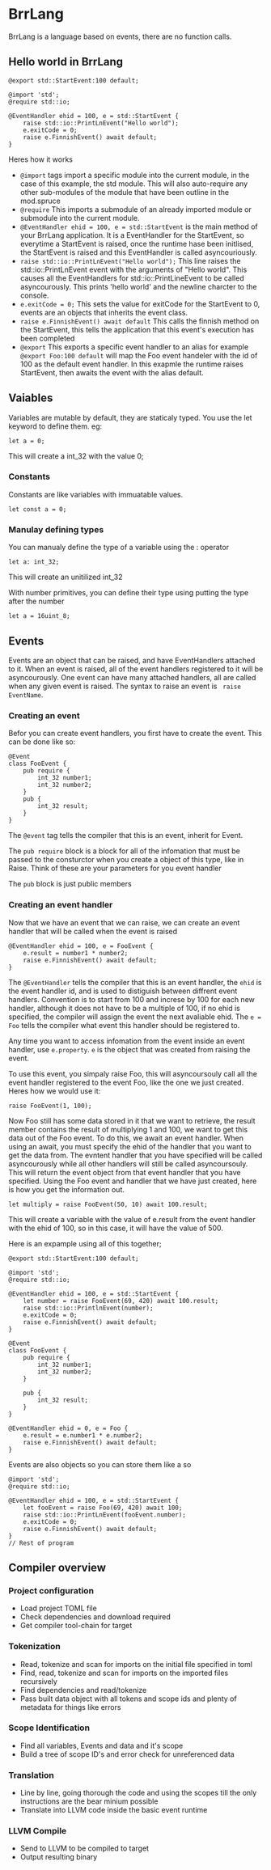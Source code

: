 # BrrLang
BrrLang is a language based on events, there are no function calls.
## Hello world in BrrLang
```brrlang
@export std::StartEvent:100 default;

@import 'std';
@require std::io;

@EventHandler ehid = 100, e = std::StartEvent {
    raise std::io::PrintLnEvent("Hello world");
    e.exitCode = 0;
    raise e.FinnishEvent() await default;
}
```

Heres how it works
- `@import` tags import a specific module into the current module, in the case of this example, the std module. This will also auto-require any other sub-modules of 
the module that have been outline in the mod.spruce
- `@require` This imports a submodule of an already imported module or submodule into the current module.
- `@EventHandler ehid = 100, e = std::StartEvent` is the main method of your BrrLang application. It is a EventHandler for the StartEvent, so everytime a StartEvent 
is 
raised, once the runtime hase been initlised, the StartEvent is raised and this EventHandler is called asyncouriously.
- `raise std::io::PrintLnEvent("Hello world");` This line raises the std::io::PrintLnEvent event with the arguments of "Hello world". This causes all the EventHandlers for 
std::io::PrintLineEvent to be called 
asyncourously. This prints 'hello world' and the newline charcter to the console.
- `e.exitCode = 0;` This sets the value for exitCode for the StartEvent to 0, events are an objects that inherits the event class.
- `raise e.FinnishEvent() await default` This calls the finnish method on the StartEvent, this tells the application that this event's execution has been completed
- `@export` This exports a specific event handler to an alias for example `@export Foo:100 default` will map the Foo event handeler with the id of 100 as the 
default event handler. In this exapmle the runtime raises StartEvent, then awaits the event with the alias default.

## Vaiables 
Variables are mutable by default, they are staticaly typed. You use the let keyword to define them. eg:
```brrlang
let a = 0;
```
This will create a int_32 with the value 0;

### Constants
Constants are like variables with immuatable values.
```brrlang
let const a = 0;
```

### Manulay defining types
You can manualy define the type of a variable using the : operator
```brrlang
let a: int_32;
```
This will create an unitilized int_32

With number primitives, you can define their type using putting the type after the number
```brrlang
let a = 16uint_8;
```

## Events
Events are an object that can be raised, and have EventHandlers attached to it. When an event is raised, all of the event handlers registered to it will be 
asyncourously. One event can have many attached handlers, all are called when any given event is raised. The syntax to raise an event is ` raise EventName`.

### Creating an event
Befor you can create event handlers, you first have to create the event. This can be done like so:
```brrlang
@Event
class FooEvent {
    pub require {
        int_32 number1;
        int_32 number2;
    }
    pub {
        int_32 result;
    }
}
```

The `@event` tag tells the compiler that this is an event, inherit for Event.

The `pub require` block is a block for all of the infomation that must be passed to the consturctor when you create a object of this type, like in Raise. Think 
of these are your parameters for you event handler

The `pub` block is just public members

### Creating an event handler
Now that we have an event that we can raise, we can create an event handler that will be called when the event is raised
```brrlang
@EventHandler ehid = 100, e = FooEvent {
    e.result = number1 * number2;
    raise e.FinnishEvent() await default;
}
```
The `@EventHandler` tells the compiler that this is an event handler, the `ehid` is the event handler id, and is used to distiguish between diffrent event handlers. 
Convention is to start from 100 and increse by 100 for each new handler, although it does not have to be a multiple of 100, if no ehid is specified, the compiler 
will assign the event the next avaliable ehid. The `e = Foo` tells the compiler what event this handler should be registered to.

Any time you want to access infomation from the event inside an event handler, use `e.property`. `e` is the object that was created from raising the event.

To use this event, you simpaly raise Foo, this will asyncoursouly call all the event handler registered to the event Foo, like the one we just created. Heres how we 
would use it:

```brrlang
raise FooEvent(1, 100);
```

Now Foo still has some data stored in it that we want to retrieve, the result member contains the result of multiplying 1 and 100, we want to get this data out of 
the Foo event. To do this, we await an event handler. When using an await, you must specify the ehid of the handler that you want to get the data from. The evntent 
handler that you have specified will be called asyncourously while all other handlers will still be called asyncoursouly. This will return the event object from 
that event handler that you have specified. Using the Foo event and handler that we have just created, here is how you get the information out.
```brrlang
let multiply = raise FooEvent(50, 10) await 100.result;
```
This will create a variable with the value of e.result from the event handler with the ehid of 100, so in this case, it will have the value of 500.

Here is an expample using all of this together;

```brrlang
@export std::StartEvent:100 default;

@import 'std';
@require std::io;

@EventHandler ehid = 100, e = std::StartEvent {
    let number = raise FooEvent(69, 420) await 100.result;
    raise std::io::PrintlnEvent(number);
    e.exitCode = 0;
    raise e.FinnishEvent() await default;    
}

@Event
class FooEvent {
    pub require {
        int_32 number1;
        int_32 number2;
    }  

    pub {
        int_32 result;
    }
}

@EventHandler ehid = 0, e = Foo {
    e.result = e.number1 * e.number2;
    raise e.FinnishEvent() await default;
}
```

Events are also objects so you can store them like a so

```brrlang
@import 'std';
@require std::io;

@EventHandler ehid = 100, e = std::StartEvent {
    let fooEvent = raise Foo(69, 420) await 100;
    raise std::io::PrintLnEvent(fooEvent.number);
    e.exitCode = 0;
    raise e.FinnishEvent() await default;    
}
// Rest of program
```

## Compiler overview
### Project configuration
- Load project TOML file
- Check dependencies and download required
- Get compiler tool-chain for target
### Tokenization
- Read, tokenize and scan for imports on the initial file specified in toml
- Find, read, tokenize and scan for imports on the imported files recursively
- Find dependencies and read/tokenize
- Pass built data object with all tokens and scope ids and plenty of metadata for things like errors
### Scope Identification
- Find all variables, Events and data and it's scope
- Build a tree of scope ID's and error check for unreferenced data
### Translation
- Line by line, going thorough the code and using the scopes till the only instructions are the bear minium possible
- Translate into LLVM code inside the basic event runtime
### LLVM Compile
- Send to LLVM to be compiled to target
- Output resulting binary